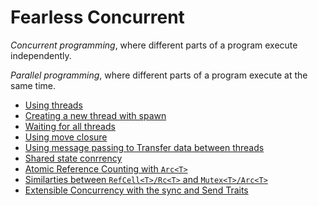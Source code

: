 # Fearless Concurrent

*Concurrent programming*, where different parts of a program execute independently.

*Parallel programming*, where different parts of a program execute at the same time.


- [Using threads](101-using-threads.md)
- [Creating a new thread with spawn](102-creating-new-thread.md)
- [Waiting for all threads](103-waiting-for-all-threads.md)
- [Using move closure](104-using-move-closures.md)
- [Using message passing to Transfer data between threads](using-message-data-transfer-between-threads.md)
- [Shared state conrrency](shared-state-concurrency.md)
- [Atomic Reference Counting with `Arc<T>`](atomic-reference-counting-wih-arc.md)
- [Similarties between `RefCell<T>/Rc<T>` and `Mutex<T>/Arc<T>`](similarities.md)
- [Extensible Concurrency with the sync and Send Traits](extensible-concurrency-with-the-sync-and-send-traits.md)